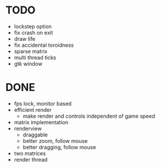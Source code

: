 
# TODO
* lockstep option
* fix crash on exit
* draw life
* fix accidental toroidness
* sparse matrix
* multi thread ticks
* gtk window



# DONE
* fps lock, monitor based
* efficient render
  * make render and controls independent of game speed
* matrix implementation
* renderview
  * draggable
  * better zoom, follow mouse
  * better dragging, follow mouse
* two matrices
* render thread
